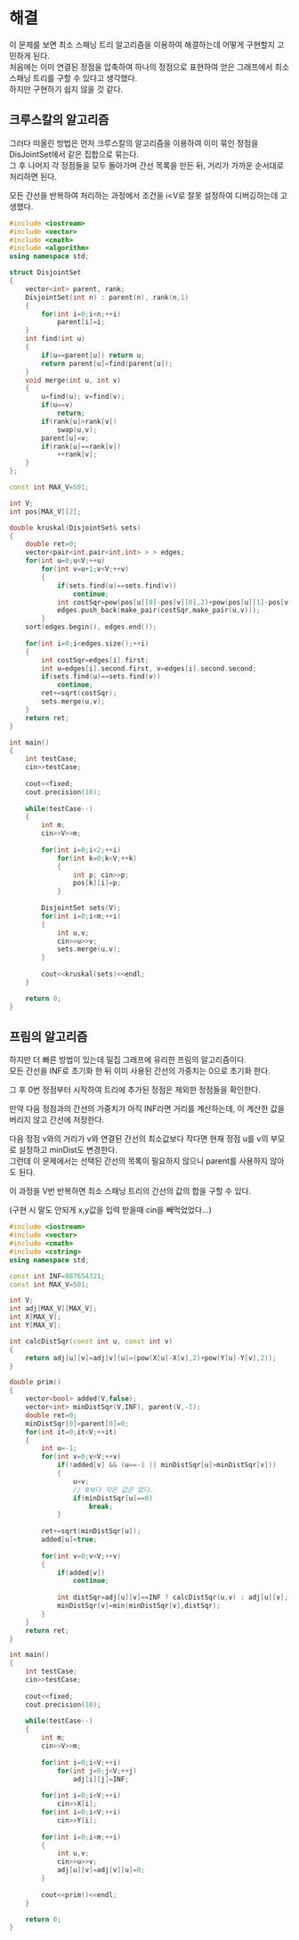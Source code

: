 # 해결 
이 문제를 보면 최소 스패닝 트리 알고리즘을 이용하여 해결하는데 어떻게 구현할지 고민하게 된다.   
처음에는 이미 연결된 정점을 압축하여 하나의 정점으로 표현하여 얻은 그래프에서 최소 스패닝 트리를 구할 수 있다고 생각했다.  
하지만 구현하기 쉽지 않을 것 같다.  

## 크루스칼의 알고리즘 
그러다 떠올린 방법은 먼저 크루스칼의 알고리즘을 이용하여 이미 묶인 정점을 DisJointSet에서 같은 집합으로 묶는다.  
그 후 나머지 각 정점들을 모두 돌아가며 간선 목록을 만든 뒤, 거리가 가까운 순서대로 처리하면 된다.  

모든 간선을 반복하여 처리하는 과정에서 조건을 i<V로 잘못 설정하여 디버깅하는데 고생했다.
```c++
#include <iostream>
#include <vector>
#include <cmath>
#include <algorithm>
using namespace std;

struct DisjointSet
{
    vector<int> parent, rank;
    DisjointSet(int n) : parent(n), rank(n,1)
    { 
        for(int i=0;i<n;++i)
            parent[i]=i;
    }
    int find(int u)
    {
        if(u==parent[u]) return u;
        return parent[u]=find(parent[u]);
    }
    void merge(int u, int v)
    {
        u=find(u); v=find(v);
        if(u==v)
            return;
        if(rank[u]>rank[v])
            swap(u,v);
        parent[u]=v;
        if(rank[u]==rank[v])
            ++rank[v];
    }
};

const int MAX_V=501;

int V;
int pos[MAX_V][2];

double kruskal(DisjointSet& sets)
{
  	double ret=0;
    vector<pair<int,pair<int,int> > > edges;
    for(int u=0;u<V;++u)
        for(int v=u+1;v<V;++v)
        {
            if(sets.find(u)==sets.find(v))
            	continue;
            int costSqr=pow(pos[u][0]-pos[v][0],2)+pow(pos[u][1]-pos[v][1],2);
            edges.push_back(make_pair(costSqr,make_pair(u,v)));
        }
    sort(edges.begin(), edges.end());
    
    for(int i=0;i<edges.size();++i)
    {
        int costSqr=edges[i].first;
        int u=edges[i].second.first, v=edges[i].second.second;
        if(sets.find(u)==sets.find(v))
            continue;
        ret+=sqrt(costSqr);
        sets.merge(u,v);
    }
    return ret;
}

int main()
{
    int testCase;
    cin>>testCase;
    
    cout<<fixed;
    cout.precision(10);
    
    while(testCase--)
    {
        int m;
        cin>>V>>m;
        
        for(int i=0;i<2;++i)
            for(int k=0;k<V;++k)
            {   
                int p; cin>>p;
                pos[k][i]=p;
            }
        
        DisjointSet sets(V);
        for(int i=0;i<m;++i)
        {
            int u,v;
            cin>>u>>v;
            sets.merge(u,v);
        }
        
        cout<<kruskal(sets)<<endl;
    }

    return 0;
}
```

## 프림의 알고리즘 
하지만 더 빠른 방법이 있는데 밀집 그래프에 유리한 프림의 알고리즘이다.  
모든 간선을 INF로 초기화 한 뒤 이미 사용된 간선의 가중치는 0으로 초기화 한다.  

그 후 0번 정점부터 시작하여 트리에 추가된 정점은 제외한 정점들을 확인한다.  

만약 다음 정점과의 간선의 가중치가 아직 INF라면 거리를 계산하는데, 이 계산한 값을 버리지 않고 간선에 저장한다.  

다음 정점 v와의 거리가 v와 연결된 간선의 최소값보다 작다면 현재 정점 u를 v의 부모로 설정하고 minDist도 변경한다.  
그런데 이 문제에서는 선택된 간선의 목록이 필요하지 않으니 parent를 사용하지 않아도 된다.  

이 과정을 V번 반복하면 최소 스패닝 트리의 간선의 값의 합을 구할 수 있다.  

(구현 시 말도 안되게 x,y값을 입력 받을때 cin을 빼먹었었다...)
```c++
#include <iostream>
#include <vector>
#include <cmath>
#include <cstring>
using namespace std;

const int INF=987654321;
const int MAX_V=501;

int V;
int adj[MAX_V][MAX_V];
int X[MAX_V];
int Y[MAX_V];

int calcDistSqr(const int u, const int v)
{
    return adj[u][v]=adj[v][u]=(pow(X[u]-X[v],2)+pow(Y[u]-Y[v],2));
}

double prim()
{
  	vector<bool> added(V,false);
  	vector<int> minDistSqr(V,INF), parent(V,-1);
  	double ret=0;
  	minDistSqr[0]=parent[0]=0;
  	for(int it=0;it<V;++it)
  	{
        int u=-1;
        for(int v=0;v<V;++v)
            if(!added[v] && (u==-1 || minDistSqr[u]>minDistSqr[v]))
            {       
                u=v;
                // 0보다 작은 값은 없다.  
                if(minDistSqr[u]==0) 
                    break;
            }
        
        ret+=sqrt(minDistSqr[u]);
        added[u]=true;
        
        for(int v=0;v<V;++v)
        {
            if(added[v])
                continue;
            
            int distSqr=adj[u][v]==INF ? calcDistSqr(u,v) : adj[u][v];
            minDistSqr[v]=min(minDistSqr[v],distSqr);
        }
  	}
  	return ret;
}

int main()
{
    int testCase;
    cin>>testCase;
    
    cout<<fixed;
    cout.precision(10);
    
    while(testCase--)
    {
        int m;
        cin>>V>>m;
        
        for(int i=0;i<V;++i)
            for(int j=0;j<V;++j)
                adj[i][j]=INF;
        
        for(int i=0;i<V;++i)
            cin>>X[i];
        for(int i=0;i<V;++i)
            cin>>Y[i];
        
        for(int i=0;i<m;++i)
        {
            int u,v;
            cin>>u>>v;
            adj[u][v]=adj[v][u]=0;
        }
        
        cout<<prim()<<endl;
    }

    return 0;
}

```
